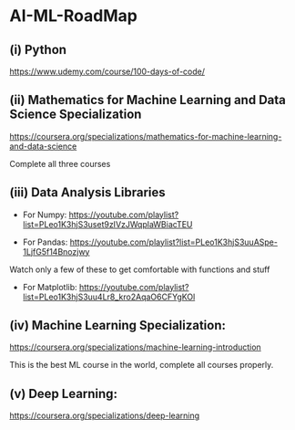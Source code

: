 # AI-ML-RoadMap

## (i) Python

https://www.udemy.com/course/100-days-of-code/

## (ii) Mathematics for Machine Learning and Data Science Specialization

https://coursera.org/specializations/mathematics-for-machine-learning-and-data-science

Complete all three courses

## (iii) Data Analysis Libraries

- For Numpy: https://youtube.com/playlist?list=PLeo1K3hjS3uset9zIVzJWqplaWBiacTEU

- For Pandas: https://youtube.com/playlist?list=PLeo1K3hjS3uuASpe-1LjfG5f14Bnozjwy

Watch only a few of these to get comfortable with functions and stuff

- For Matplotlib: https://youtube.com/playlist?list=PLeo1K3hjS3uu4Lr8_kro2AqaO6CFYgKOl

## (iv) Machine Learning Specialization:

https://coursera.org/specializations/machine-learning-introduction

This is the best ML course in the world, complete all courses properly.


## (v) Deep Learning:
https://coursera.org/specializations/deep-learning
